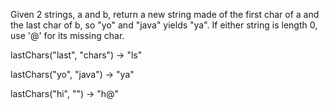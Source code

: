 Given 2 strings, a and b, return a new string made of the first char of a and the last char of b, so "yo" and "java" yields "ya". If either string is length 0, use '@' for its missing char.

lastChars("last", "chars") → "ls"

lastChars("yo", "java") → "ya"

lastChars("hi", "") → "h@"
